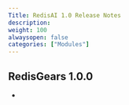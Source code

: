 ```yaml
---
Title: RedisAI 1.0 Release Notes
description:
weight: 100
alwaysopen: false
categories: ["Modules"]
---
```

## RedisGears 1.0.0

- 
